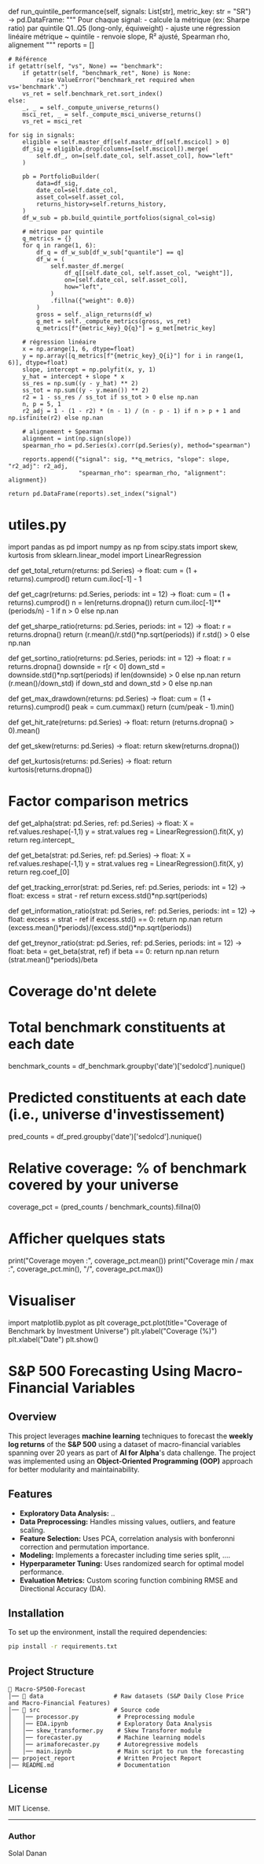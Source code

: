 def run_quintile_performance(self, signals: List[str], metric_key: str = "SR") -> pd.DataFrame:
    """
    Pour chaque signal:
      - calcule la métrique (ex: Sharpe ratio) par quintile Q1..Q5 (long-only, équiweight)
      - ajuste une régression linéaire métrique ~ quintile
      - renvoie slope, R² ajusté, Spearman rho, alignement
    """
    reports = []

    # Référence
    if getattr(self, "vs", None) == "benchmark":
        if getattr(self, "benchmark_ret", None) is None:
            raise ValueError("benchmark_ret required when vs='benchmark'.")
        vs_ret = self.benchmark_ret.sort_index()
    else:
        _, _ = self._compute_universe_returns()
        msci_ret, _ = self._compute_msci_universe_returns()
        vs_ret = msci_ret

    for sig in signals:
        eligible = self.master_df[self.master_df[self.mscicol] > 0]
        df_sig = eligible.drop(columns=[self.mscicol]).merge(
            self.df_, on=[self.date_col, self.asset_col], how="left"
        )

        pb = PortfolioBuilder(
            data=df_sig,
            date_col=self.date_col,
            asset_col=self.asset_col,
            returns_history=self.returns_history,
        )
        df_w_sub = pb.build_quintile_portfolios(signal_col=sig)

        # métrique par quintile
        q_metrics = {}
        for q in range(1, 6):
            df_q = df_w_sub[df_w_sub["quantile"] == q]
            df_w = (
                self.master_df.merge(
                    df_q[[self.date_col, self.asset_col, "weight"]],
                    on=[self.date_col, self.asset_col],
                    how="left",
                )
                .fillna({"weight": 0.0})
            )
            gross = self._align_returns(df_w)
            g_met = self._compute_metrics(gross, vs_ret)
            q_metrics[f"{metric_key}_Q{q}"] = g_met[metric_key]

        # régression linéaire
        x = np.arange(1, 6, dtype=float)
        y = np.array([q_metrics[f"{metric_key}_Q{i}"] for i in range(1, 6)], dtype=float)
        slope, intercept = np.polyfit(x, y, 1)
        y_hat = intercept + slope * x
        ss_res = np.sum((y - y_hat) ** 2)
        ss_tot = np.sum((y - y.mean()) ** 2)
        r2 = 1 - ss_res / ss_tot if ss_tot > 0 else np.nan
        n, p = 5, 1
        r2_adj = 1 - (1 - r2) * (n - 1) / (n - p - 1) if n > p + 1 and np.isfinite(r2) else np.nan

        # alignement + Spearman
        alignment = int(np.sign(slope))
        spearman_rho = pd.Series(x).corr(pd.Series(y), method="spearman")

        reports.append({"signal": sig, **q_metrics, "slope": slope, "r2_adj": r2_adj,
                        "spearman_rho": spearman_rho, "alignment": alignment})

    return pd.DataFrame(reports).set_index("signal")


# utiles.py
import pandas as pd
import numpy as np
from scipy.stats import skew, kurtosis
from sklearn.linear_model import LinearRegression


def get_total_return(returns: pd.Series) -> float:
    cum = (1 + returns).cumprod()
    return cum.iloc[-1] - 1


def get_cagr(returns: pd.Series, periods: int = 12) -> float:
    cum = (1 + returns).cumprod()
    n = len(returns.dropna())
    return cum.iloc[-1]**(periods/n) - 1 if n > 0 else np.nan


def get_sharpe_ratio(returns: pd.Series, periods: int = 12) -> float:
    r = returns.dropna()
    return (r.mean()/r.std()*np.sqrt(periods)) if r.std() > 0 else np.nan


def get_sortino_ratio(returns: pd.Series, periods: int = 12) -> float:
    r = returns.dropna()
    downside = r[r < 0]
    down_std = downside.std()*np.sqrt(periods) if len(downside) > 0 else np.nan
    return (r.mean()/down_std) if down_std and down_std > 0 else np.nan


def get_max_drawdown(returns: pd.Series) -> float:
    cum = (1 + returns).cumprod()
    peak = cum.cummax()
    return (cum/peak - 1).min()


def get_hit_rate(returns: pd.Series) -> float:
    return (returns.dropna() > 0).mean()


def get_skew(returns: pd.Series) -> float:
    return skew(returns.dropna())


def get_kurtosis(returns: pd.Series) -> float:
    return kurtosis(returns.dropna())

# Factor comparison metrics
def get_alpha(strat: pd.Series, ref: pd.Series) -> float:
    X = ref.values.reshape(-1,1)
    y = strat.values
    reg = LinearRegression().fit(X, y)
    return reg.intercept_

def get_beta(strat: pd.Series, ref: pd.Series) -> float:
    X = ref.values.reshape(-1,1)
    y = strat.values
    reg = LinearRegression().fit(X, y)
    return reg.coef_[0]

def get_tracking_error(strat: pd.Series, ref: pd.Series, periods: int = 12) -> float:
    excess = strat - ref
    return excess.std()*np.sqrt(periods)

def get_information_ratio(strat: pd.Series, ref: pd.Series, periods: int = 12) -> float:
    excess = strat - ref
    if excess.std() == 0:
        return np.nan
    return (excess.mean()*periods)/(excess.std()*np.sqrt(periods))

def get_treynor_ratio(strat: pd.Series, ref: pd.Series, periods: int = 12) -> float:
    beta = get_beta(strat, ref)
    if beta == 0:
        return np.nan
    return (strat.mean()*periods)/beta

# Coverage do'nt delete


# Total benchmark constituents at each date
benchmark_counts = df_benchmark.groupby('date')['sedolcd'].nunique()

# Predicted constituents at each date (i.e., universe d'investissement)
pred_counts = df_pred.groupby('date')['sedolcd'].nunique()

# Relative coverage: % of benchmark covered by your universe
coverage_pct = (pred_counts / benchmark_counts).fillna(0)

# Afficher quelques stats
print("Coverage moyen :", coverage_pct.mean())
print("Coverage min / max :", coverage_pct.min(), "/", coverage_pct.max())

# Visualiser
import matplotlib.pyplot as plt
coverage_pct.plot(title="Coverage of Benchmark by Investment Universe")
plt.ylabel("Coverage (%)")
plt.xlabel("Date")
plt.show()




# S&P 500 Forecasting Using Macro-Financial Variables

## Overview
This project leverages **machine learning** techniques to forecast the **weekly log returns** of the **S&P 500** using a dataset of macro-financial variables spanning over 20 years as part of **AI for Alpha**'s data challenge. The project was implemented using an **Object-Oriented Programming (OOP)** approach for better modularity and maintainability.

## Features
- **Exploratory Data Analysis:** ..
- **Data Preprocessing:** Handles missing values, outliers, and feature scaling.
- **Feature Selection:** Uses PCA, correlation analysis with bonferonni correction and permutation importance.
- **Modeling:** Implements a forecaster including time series split, ....
- **Hyperparameter Tuning:** Uses randomized search for optimal model performance.
- **Evaluation Metrics:** Custom scoring function combining RMSE and Directional Accuracy (DA).

## Installation
To set up the environment, install the required dependencies:

```bash
pip install -r requirements.txt
```

## Project Structure
```plaintext
📂 Macro-SP500-Forecast
│── 📂 data                    # Raw datasets (S&P Daily Close Price and Macro-Financial Features)
│── 📂 src                     # Source code
│   │── processor.py           # Preprocessing module
│   │── EDA.ipynb              # Exploratory Data Analysis
│   │── skew_transformer.py    # Skew Transforer module
│   │── forecaster.py          # Machine learning models
│   │── arimaforecaster.py     # Autoregressive models
│   │── main.ipynb             # Main script to run the forecasting
│── prpoject_report            # Written Project Report
│── README.md                  # Documentation
```

## License
MIT License.

---
### Author
Solal Danan
